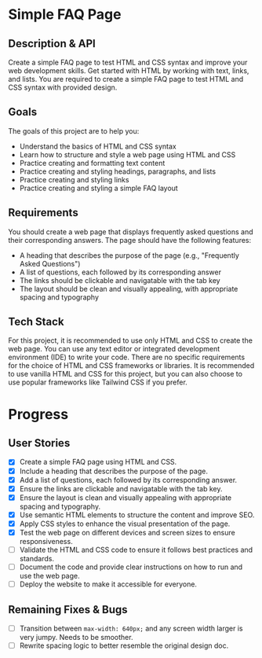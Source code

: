 # Simple FAQ Page

## Description & API
Create a simple FAQ page to test HTML and CSS syntax and improve your web development skills. Get started with HTML by working with text, links, and lists.
You are required to create a simple FAQ page to test HTML and CSS syntax with provided design.

## Goals
The goals of this project are to help you:

- Understand the basics of HTML and CSS syntax
- Learn how to structure and style a web page using HTML and CSS
- Practice creating and formatting text content
- Practice creating and styling headings, paragraphs, and lists
- Practice creating and styling links
- Practice creating and styling a simple FAQ layout

## Requirements
You should create a web page that displays frequently asked questions and their corresponding answers. The page should have the following features:

- A heading that describes the purpose of the page (e.g., "Frequently Asked Questions")
- A list of questions, each followed by its corresponding answer
- The links should be clickable and navigatable with the tab key
- The layout should be clean and visually appealing, with appropriate spacing and typography

## Tech Stack

For this project, it is recommended to use only HTML and CSS to create the web page. You can use any text editor or integrated development environment (IDE) to write your code. There are no specific requirements for the choice of HTML and CSS frameworks or libraries. It is recommended to use vanilla HTML and CSS for this project, but you can also choose to use popular frameworks like Tailwind CSS if you prefer.

# Progress
## User Stories
- [x] Create a simple FAQ page using HTML and CSS.
- [x] Include a heading that describes the purpose of the page.
- [x] Add a list of questions, each followed by its corresponding answer.
- [x] Ensure the links are clickable and navigatable with the tab key.
- [x] Ensure the layout is clean and visually appealing with appropriate spacing and typography.
- [x] Use semantic HTML elements to structure the content and improve SEO.
- [x] Apply CSS styles to enhance the visual presentation of the page.
- [x] Test the web page on different devices and screen sizes to ensure responsiveness.
- [ ] Validate the HTML and CSS code to ensure it follows best practices and standards.
- [ ] Document the code and provide clear instructions on how to run and use the web page.
- [ ] Deploy the website to make it accessible for everyone.

## Remaining Fixes & Bugs
- [ ] Transition between `max-width: 640px;` and any screen width larger is very jumpy. Needs to be smoother. 
- [ ] Rewrite spacing logic to better resemble the original design doc.